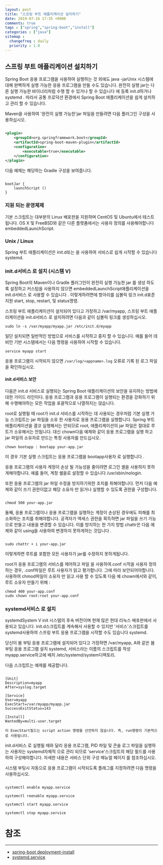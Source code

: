 ```yaml
---
layout: post
title: "스프링 부트 애플리케이션 설치하기"
date: 2019-07-16 17:35 +0900
comments: true
tags : ["spring","spring-boot","install"]
categories : ["java"]
sitemap :
  changefreq : daily
  priority : 1.0
---
```

 
## 스프링 부트 애플리케이션 설치하기

Spring Boot 응용 프로그램을 사용하여 실행하는 것 외에도 java -jarUnix 시스템에 대해 완벽하게 실행 가능한 응용 프로그램을 만들 수도 있습니다. 
완전히 실행 jar는 다른 실행 가능한 바이너리처럼 수행 할 수 있거나 할 수 있습니다 에 등록 init.d하거나systemd . 
따라서 공통 프로덕션 환경에서 Spring Boot 애플리케이션을 쉽게 설치하고 관리 할 수 ​​있습니다.

Maven을 사용하여 '완전히 실행 가능한'jar 파일을 만들려면 다음 플러그인 구성을 사용하십시오.

```xml

<plugin>
	<groupId>org.springframework.boot</groupId>
	<artifactId>spring-boot-maven-plugin</artifactId>
	<configuration>
		<executable>true</executable>
	</configuration>
</plugin>

```

다음 예제는 해당하는 Gradle 구성을 보여줍니다.

```

bootJar {
	launchScript ()
}

```
### 지원 되는 운영체제

기본 스크립트는 대부분의 Linux 배포판을 지원하며 CentOS 및 Ubuntu에서 테스트됩니다. 
OS X 및 FreeBSD와 같은 다른 플랫폼에서는 사용자 정의를 사용해야합니다 embeddedLaunchScript.

### Unix / Linux

Spring 부트 애플리케이션은 init.d또는 을 사용하여  서비스로 쉽게 시작할 수 있습니다 systemd.

### init.d서비스 로 설치 (시스템 V)

Spring Boot의 Maven이나 Gradle 플러그인이 완전히 실행 가능한 jar 를 생성 하도록 설정하고 커스텀을 사용하지 않으면 
embeddedLaunchScript애플리케이션을 init.d서비스 로 사용할 수 있습니다 . 
이렇게하려면에 항아리를 심볼릭 링크 init.d표준 지원 start, stop, restart, 및 status명령.

스프링 부트 애플리케이션이 설치되어 있다고 가정하고 /var/myapp, 스프링 부트 애플리케이션을 init.d서비스 로 설치하려면 다음과 같이 심볼릭 링크를 생성하십시오.

```
sudo ln -s /var/myapp/myapp.jar /etc/init.d/myapp
```

일단 설치되면 일반적인 방법으로 서비스를 시작하고 중지 할 수 있습니다. 예를 들어 데비안 기반 시스템에서는 다음 명령을 사용하여 시작할 수 있습니다.

```
service myapp start
```

응용 프로그램이 시작되지 않으면 `/var/log/<appname>.log` 오류로 기록 된 로그 파일을 확인하십시오.


#### init.d서비스 보안

다음은 init.d 서비스로 실행되는 Spring Boot 애플리케이션의 보안을 유지하는 방법에 대한 가이드 라인이다. 
응용 프로그램과 응용 프로그램이 실행되는 환경을 강화하기 위해 수행해야하는 모든 작업을 포괄적으로 나열하지는 않습니다.


root로 실행될 때 root가 init.d 서비스를 시작하는 데 사용되는 경우처럼 기본 실행 가능 스크립트는 jar 파일을 소유 한 사용자로 응용 프로그램을 실행합니다. 
Spring 부트 애플리케이션을 결코 실행해서는 안되므로 root, 애플리케이션의 jar 파일은 절대로 루트가 소유해서는 안됩니다. 
대신 chown다음 예제와 같이 응용 프로그램을 실행 하고 jar 파일의 소유자로 만드는 특정 사용자를 만드십시오.

```
chown bootapp : bootapp your-app.jar

```
이 경우 기본 실행 스크립트는 응용 프로그램을 bootapp사용자 로 실행합니다 .

응용 프로그램의 사용자 계정이 손상 될 가능성을 줄이려면 로그인 셸을 사용하지 못하게해야합니다. 예를 들어, 계정 쉘을로 설정할 수 있습니다 /usr/sbin/nologin.

또한 응용 프로그램의 jar 파일 수정을 방지하기위한 조치를 취해야합니다. 먼저 다음 예제와 같이 쓰기 권한이없고 해당 소유자 만 읽거나 실행할 수 있도록 권한을 구성합니다.

```

chmod 500 your-app.jar

```

둘째, 응용 프로그램이나 응용 프로그램을 실행하는 계정이 손상된 경우에도 피해를 최소화하는 조치를 취해야합니다. 
공격자가 액세스 권한을 획득하면 jar 파일을 쓰기 가능으로 만들고 내용을 변경할 수 있습니다. 
이를 방지하는 한 가지 방법 chattr은 다음 예제와 같이 using을 사용하여 변경하지 못하게하는 것입니다 .

```

sudo chattr + i your-app.jar

```
이렇게하면 루트를 포함한 모든 사용자가 jar를 수정하지 못하게됩니다.

root가 응용 프로그램의 서비스를 제어하고 파일 을 사용하여.conf 시작을 사용자 정의하는 경우, .conf파일은 루트 사용자가 읽고 평가합니다. 
그에 따라 보안되어야합니다. 사용하여 chmod파일이 소유자 만 읽고 사용 할 수 있도록 다음 예 chown에서와 같이, 
루트 소유자 만들기 위해 :

```
chmod 400 your-app.conf
sudo chown root:root your-app.conf
```

### systemd서비스 로 설치

systemdSystem V init 시스템의 후속 버전이며 현재 많은 현대 리눅스 배포판에서 사용되고 있습니다. 
init.d스크립트를 계속해서 사용할 수 있지만 '서비스'스크립트를 systemd사용하여 스프링 부트 응용 프로그램을 시작할 수도 있습니다 systemd.

당신이 봄 부팅 응용 프로그램에 설치되어 있다고 가정하면 /var/myapp, 
A와 같은 봄 부팅 응용 프로그램 설치 systemd, 서비스라는 이름의 스크립트를 작성 myapp.service하고에 배치 /etc/systemd/system디렉토리. 

다음 스크립트는 예제를 제공합니다.

```

[Unit]
Description=myapp
After=syslog.target

[Service]
User=myapp
ExecStart=/var/myapp/myapp.jar
SuccessExitStatus=143

[Install]
WantedBy=multi-user.target

```

```
이 ExecStart필드는 script action 명령을 선언하지 않습니다. 즉, run명령이 기본적으로 사용됩니다.

```

init.d서비스 로 실행될 때와 달리 응용 프로그램, 
PID 파일 및 콘솔 로그 파일을 실행하는 사용자는 systemd자체적 으로 관리 되므로 'service'스크립트의 해당 필드를 사용하여 구성해야합니다. 
자세한 내용은 서비스 단위 구성 매뉴얼 페이지 를 참조하십시오.

시스템 부팅시 자동으로 응용 프로그램이 시작되도록 플래그를 지정하려면 다음 명령을 사용하십시오.


```

systemctl enable myapp.service

```

```
systemctl reenable myapp.service

```

```
systemctl start myapp.service

```

```
systemctl stop myapp.service

```


# 참조
-----
* [spring-boot deployment-install](https://docs.spring.io/spring-boot/docs/current/reference/html/deployment-install.html)
* [systemd.service](https://www.freedesktop.org/software/systemd/man/systemd.service.html)


